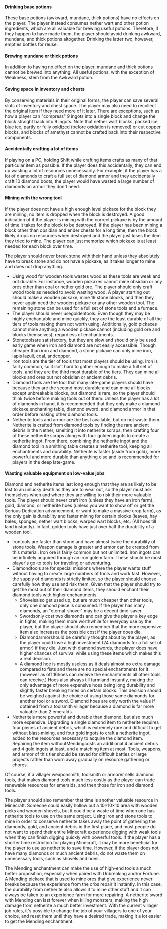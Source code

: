 #### Drinking base potions
These base potions (awkward, mundane, thick potions) have no effects on the player. The player instead consumes nether wart and other potion ingredients, which are all valuable for brewing useful potions. Therefore, if they happen to have made them, the player should avoid drinking awkward, mundane, and thick potions altogether. Drinking the latter two, however, empties bottles for reuse.

#### Brewing mundane or thick potions
In addition to having no effect on the player, mundane and thick potions cannot be brewed into anything. All useful potions, with the exception of Weakness, stem from the Awkward potion.

#### Saving space in inventory and chests
By conserving materials in their original forms, the player can save several slots of inventory and chest space. The player may also need to recollect the original item if they need more of it later. There are exceptions, such as how a player can "compress" 9 ingots into a single block and change the block straight back into 9 ingots. Note that nether wart blocks, packed ice, blue ice, partly or fully oxidized (before oxidation is removed) or cut copper blocks, and blocks of amethyst cannot be crafted back into their respective components.

#### Accidentally crafting a lot of items
If playing on a PC, holding Shift while crafting items crafts as many of that particular item as possible. If the player does this accidentally, they can end up wasting a lot of resources unnecessarily. For example, if the player has a lot of diamonds to craft a full set of diamond armor and they accidentally craft 10 diamond boots, the player would have wasted a large number of diamonds on armor they don't need.

#### Mining with the wrong tool
If the player does not have a high enough level pickaxe for the block they are mining, no item is dropped when the block is destroyed. A good indication of if the player is mining with the correct pickaxe is by the amount of time it takes for the block to be destroyed. If the player has been mining a block other than obsidian and ender chests for a long time, then the block likely drops no resources when destroyed and the player just loses the item they tried to mine. The player can just memorize which pickaxe is at least needed for each block over time.

The player should never break stone with their hand unless they absolutely have to break stone and do not have a pickaxe, as it takes longer to mine and does not drop anything.
- Using wood for wooden tools wastes wood as these tools are weak and not durable. For instance, wooden pickaxes cannot mine obsidian or any ores other than coal or nether gold ore. The player should only craft wood tools as needed to avoid wasting wood. A player starting out should make a wooden pickaxe, mine 19 stone blocks, and then they never again need the wooden pickaxe or any other wooden tool. The remaining stone can be used for a full set of stone tools and a furnace.
- The player should never usegoldentools. Even though they may be highly enchantable and mine quickly, they are the least durable of all the tiers of tools making them not worth using. Additionally, gold pickaxes cannot mine anything a wooden pickaxe cannot (including gold ore and blocks themselves), regardless of enchantments.
- Stonetoolsare satisfactory, but they are slow and should only be used early game when iron and diamond are not easily accessible. Though cheaper than iron and diamond, a stone pickaxe can only mine iron, lapis lazuli, coal, andcopper.
- Iron tools are the tier of tools that most players should be using. Iron is fairly common, so it isn’t hard to gather enough to make a full set of tools, and they are the third most durable of the tiers. They can mine all blocks and ores but not obsidian or ancient debris.
- Diamond tools are the tool that many late-game players should have because they are the second most durable and can mine all blocks except unbreakable blocks, but diamond is rare, so the player should think twice before making tools out of them. Unless the player has a lot of diamonds in hand, it is recommended that they only make a diamond pickaxe,enchanting table, diamond sword, and diamond armor in that order before making other diamond tools.
- Netherite tools and armor are the best available, but do not waste them. Netherite is crafted from diamond tools by finding the rare ancient debris in the Nether, smelting it into netherite scraps, then crafting four of these netherite scraps along with four golden ingots to create a netherite ingot. From there, combining the netherite ingot and the diamond tool in a smithing table creates a netherite tool, keeping all enchantments and durability. Netherite is faster (aside from gold), more powerful and more durable than anything else and is recommended for players in the deep late-game.

#### Wasting valuable equipment on low-value jobs
Diamond and netherite items last long enough that they are as likely to be lost to an unlucky death as they are to wear out, so the player must ask themselves when and where they are willing to risk their more valuable tools. The player should never craft iron (unless they have an iron farm), gold, diamond, or netherite hoes (unless you want to show off or get the Serious Dedication advancement, or want to make a massive crop farm), as the only gain is durability and faster mining for certain blocks (leaves, hay bales, sponges, nether wart blocks, warped wart blocks, etc. (All hoes till land instantly). In fact, golden tools have just over half the durability of a wooden tool.

- Irontools are faster than stone and have almost twice the durability of stone tools. Weapon damage is greater and armor can be created from this material. Iron ore is fairly common but not unlimited. Iron ingots can be infinitely acquired through an iron golem farm. These should be most player's go-to tools for traveling or adventuring.
- Diamondtools are for special missions where the player wants stuff without having to create large numbers of tools and work fast. However, the supply of diamonds is strictly limited, so the player should choose carefully how they use and risk them. Given that the player should try to get the most out of their diamond items, they should enchant their diamond tools with higher enchantments.
	- Shovelsalso get used up, but are much cheaper than other tools, only one diamond piece is consumed. If the player has many diamonds, an "eternal-shovel" may be a decent time-saver.
	- Swordsonly cost two diamonds and can give the player a key edge in fights, making them more worthwhile for everyday use by the player, but the player should also remember that the more expensive item also increases the possible cost if the player does die.
	- Diamondarmorshould be carefully thought about by the player, as the player could lose a high investment (24 diamonds for a full set of armor) if they die. Just with diamond swords, the player does have higher chances of survival while using these items which makes this a real decision.
	- A diamond hoe is mostly useless as it deals almost no extra damage compared to fists and there are no special enchantments for it. (however as of1.16hoes can receive the enchantments all other tools can receive.) Hoes also always till farmland instantly, making the only advantage of more expensive hoes being long durability and slightly faster breaking times on certain blocks. This decision should be weighed against the choice of using those same diamonds for another tool or a sword. Diamond hoes are only worth the value if obtained from a toolsmith villager because a diamond is far more valuable than 2 emeralds.
- Netheriteis more powerful and durable than diamond, but also much more expensive. Upgrading a single diamond item to netherite requires four pieces of ancient debris, which is extremely rare and difficult to get without blast-mining, and four gold ingots to craft a netherite ingot, added to the resources necessary to acquire the diamond item. Repairing the item withoutMendingcosts an additional 4 ancient debris and 4 gold ingots at least, and a matching item at most. Tools, weapons, and armor of this tier should be saved for difficult battles or large projects rather than worn away gradually on resource gathering or chores.

Of course, if a villager weaponsmith, toolsmith or armorer sells diamond tools, that makes diamond tools much less costly as the player can trade renewable resources for emeralds, and then those for iron and diamond tools.

The player should also remember that time is another valuable resource in Minecraft. Someone could easily hollow out a 10×10×10 area with wooden picks and wooden shovels, but it could be a waste of time when one has netherite tools to use on the same project. Using iron and stone tools to mine in order to conserve netherite takes away the point of gathering the diamonds, gold, and ancient debris in the first place, and most people do not want to spend their entire Minecraft experience digging with weak tools when they can finish digging quickly with powerful tools. If the player has a shorter time restriction for playing Minecraft, it may be more beneficial for the player to use up netherite to save time. However, if the player does not have many diamonds or much ancient debris, do not waste them on unnecessary tools, such as shovels and hoes. 

The Mending enchantment can make the use of high-end tools a much better proposition, especially when paired with Unbreaking and/or Fortune. A Mending pickaxe that is used to mine ores that give experience never breaks because the experience from the orbs repair it instantly. In this case, the durability from netherite also allows it to mine other stuff and it can always be taken to an experience farm for more repairing. A netherite sword with Mending can last forever when killing monsters, making the high damage from netherite a much better investment.  With the current villager job rules, it's possible to change the job of your villagers to one of your choice, and reset them until they have a desired trade, making it a lot easier to get the Mending enchantment.

